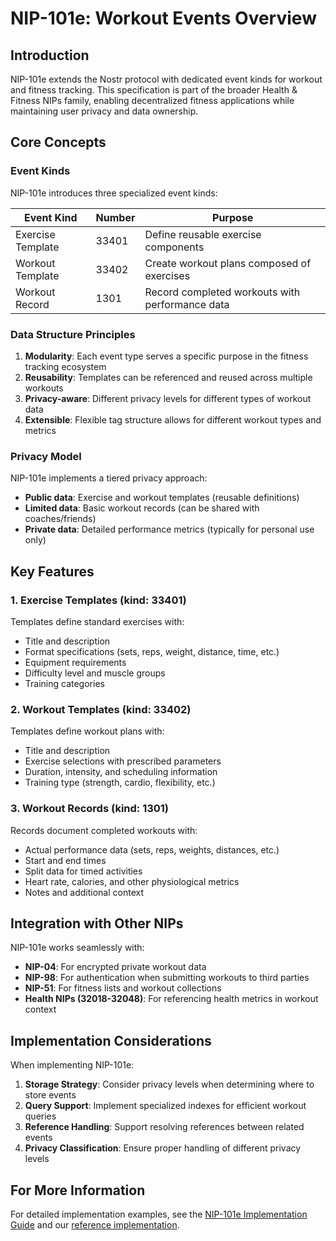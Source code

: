 # NIP-101e: Workout Events Overview

## Introduction

NIP-101e extends the Nostr protocol with dedicated event kinds for workout and fitness tracking. This specification is part of the broader Health & Fitness NIPs family, enabling decentralized fitness applications while maintaining user privacy and data ownership.

## Core Concepts

### Event Kinds

NIP-101e introduces three specialized event kinds:

| Event Kind | Number | Purpose |
|------------|--------|---------|
| Exercise Template | 33401 | Define reusable exercise components |
| Workout Template | 33402 | Create workout plans composed of exercises |
| Workout Record | 1301 | Record completed workouts with performance data |

### Data Structure Principles

1. **Modularity**: Each event type serves a specific purpose in the fitness tracking ecosystem
2. **Reusability**: Templates can be referenced and reused across multiple workouts
3. **Privacy-aware**: Different privacy levels for different types of workout data
4. **Extensible**: Flexible tag structure allows for different workout types and metrics

### Privacy Model

NIP-101e implements a tiered privacy approach:

- **Public data**: Exercise and workout templates (reusable definitions)
- **Limited data**: Basic workout records (can be shared with coaches/friends)
- **Private data**: Detailed performance metrics (typically for personal use only)

## Key Features

### 1. Exercise Templates (kind: 33401)

Templates define standard exercises with:
- Title and description
- Format specifications (sets, reps, weight, distance, time, etc.)
- Equipment requirements
- Difficulty level and muscle groups
- Training categories

### 2. Workout Templates (kind: 33402)

Templates define workout plans with:
- Title and description
- Exercise selections with prescribed parameters
- Duration, intensity, and scheduling information
- Training type (strength, cardio, flexibility, etc.)

### 3. Workout Records (kind: 1301)

Records document completed workouts with:
- Actual performance data (sets, reps, weights, distances, etc.)
- Start and end times
- Split data for timed activities
- Heart rate, calories, and other physiological metrics
- Notes and additional context

## Integration with Other NIPs

NIP-101e works seamlessly with:

- **NIP-04**: For encrypted private workout data
- **NIP-98**: For authentication when submitting workouts to third parties
- **NIP-51**: For fitness lists and workout collections
- **Health NIPs (32018-32048)**: For referencing health metrics in workout context

## Implementation Considerations

When implementing NIP-101e:

1. **Storage Strategy**: Consider privacy levels when determining where to store events
2. **Query Support**: Implement specialized indexes for efficient workout queries
3. **Reference Handling**: Support resolving references between related events
4. **Privacy Classification**: Ensure proper handling of different privacy levels

## For More Information

For detailed implementation examples, see the [NIP-101e Implementation Guide](./nip-101e-implementation.md) and our [reference implementation](https://github.com/healthnote/healthnote-relay). 